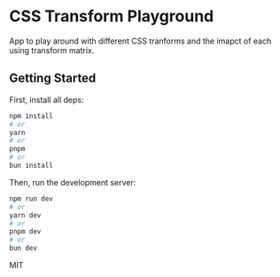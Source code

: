 # CSS Transform Playground

App to play around with different CSS tranforms and the imapct of each using transform matrix.

## Getting Started

First, install all deps:

```bash
npm install
# or
yarn
# or
pnpm
# or
bun install
```

Then, run the development server:

```bash
npm run dev
# or
yarn dev
# or
pnpm dev
# or
bun dev
```

MIT
